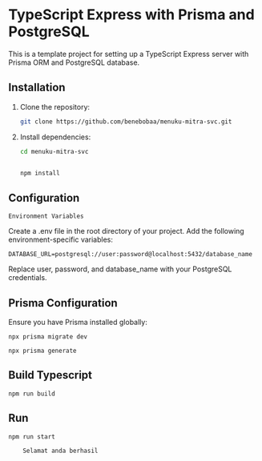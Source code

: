 # TypeScript Express with Prisma and PostgreSQL

This is a template project for setting up a TypeScript Express server with Prisma ORM and PostgreSQL database.

## Installation

1. Clone the repository:
   ```sh
   git clone https://github.com/benebobaa/menuku-mitra-svc.git

2. Install dependencies:

    ```sh
    cd menuku-mitra-svc

    
    npm install

## Configuration
    Environment Variables

Create a .env file in the root directory of your project. Add the following environment-specific variables:

```DATABASE_URL=postgresql://user:password@localhost:5432/database_name```

Replace user, password, and database_name with your PostgreSQL credentials.

## Prisma Configuration

Ensure you have Prisma installed globally:

```npx prisma migrate dev```

```npx prisma generate```

## Build Typescript

```npm run build```

## Run

```npm run start```

```
    Selamat anda berhasil
````
